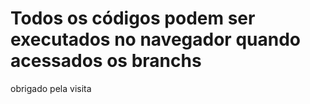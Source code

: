 # Todos os códigos podem ser executados no navegador quando acessados os branchs 

obrigado pela visita



